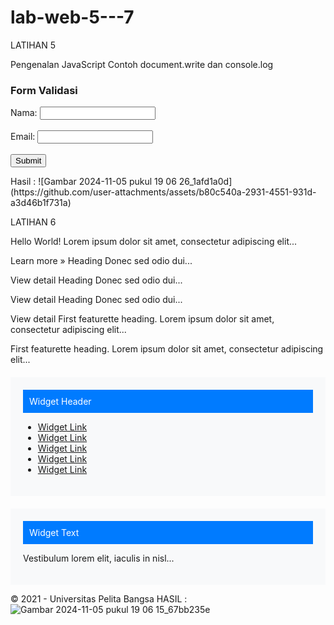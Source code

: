 # lab-web-5---7
LATIHAN 5

<title>Mengenal JavaScript</title> <script type="text/javascript" src="assets/js/app.js"></script>
Pengenalan JavaScript
Contoh document.write dan console.log
<script> document.write("Hello World"); console.log("Hello World"); </script>
<!-- Form dengan Validasi JavaScript -->
<h3>Form Validasi</h3>
<form onsubmit="return validateForm()">
    Nama: <input type="text" id="name" name="name"><br><br>
    Email: <input type="text" id="email" name="email"><br><br>
    <input type="submit" value="Submit">
</form>
Hasil :
![Gambar 2024-11-05 pukul 19 06 26_1afd1a0d](https://github.com/user-attachments/assets/b80c540a-2931-4551-931d-a3d46b1f731a)


LATIHAN 6 
<title>Simple Bootstrap Layout</title> <style> .featurette-image { width: 150px; height: 150px; background-color: #6c757d; } .widget-box { background-color: #f8f9fa; padding: 20px; margin-top: 20px; } .widget-header { background-color: #007bff; color: white; padding: 10px; margin-bottom: 10px; } .circle-icon { width: 120px; height: 120px; border-radius: 50%; display: inline-block; margin: auto; } </style>
Hello World!
Lorem ipsum dolor sit amet, consectetur adipiscing elit...

Learn more »
Heading
Donec sed odio dui...

View detail
Heading
Donec sed odio dui...

View detail
Heading
Donec sed odio dui...

View detail
First featurette heading.
Lorem ipsum dolor sit amet, consectetur adipiscing elit...

First featurette heading.
Lorem ipsum dolor sit amet, consectetur adipiscing elit...

<!-- Widget Section -->
<div class="col-md-4">
  <div class="widget-box">
    <div class="widget-header">Widget Header</div>
    <ul class="list-unstyled">
      <li><a href="#">Widget Link</a></li>
      <li><a href="#">Widget Link</a></li>
      <li><a href="#">Widget Link</a></li>
      <li><a href="#">Widget Link</a></li>
      <li><a href="#">Widget Link</a></li>
    </ul>
  </div>
  <div class="widget-box">
    <div class="widget-header">Widget Text</div>
    <p>Vestibulum lorem elit, iaculis in nisl...</p>
  </div>
</div>

© 2021 - Universitas Pelita Bangsa
HASIL :
![Gambar 2024-11-05 pukul 19 06 15_67bb235e](https://github.com/user-attachments/assets/c43c28a6-2b1d-4043-9b1c-2a0b1d2cd67a)


